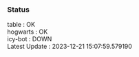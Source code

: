 ### Status


table : OK  
hogwarts : OK  
icy-bot : DOWN  
Latest Update : 2023-12-21 15:07:59.579190
